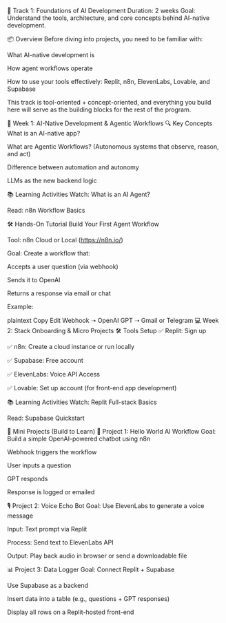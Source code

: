 🌱 Track 1: Foundations of AI Development
Duration: 2 weeks
Goal: Understand the tools, architecture, and core concepts behind AI-native development.

📦 Overview
Before diving into projects, you need to be familiar with:

What AI-native development is

How agent workflows operate

How to use your tools effectively: Replit, n8n, ElevenLabs, Lovable, and Supabase

This track is tool-oriented + concept-oriented, and everything you build here will serve as the building blocks for the rest of the program.

🧩 Week 1: AI-Native Development & Agentic Workflows
🔍 Key Concepts
What is an AI-native app?

What are Agentic Workflows? (Autonomous systems that observe, reason, and act)

Difference between automation and autonomy

LLMs as the new backend logic

📚 Learning Activities
Watch: What is an AI Agent?

Read: n8n Workflow Basics

🛠️ Hands-On Tutorial
Build Your First Agent Workflow

Tool: n8n Cloud or Local (https://n8n.io/)

Goal: Create a workflow that:

Accepts a user question (via webhook)

Sends it to OpenAI

Returns a response via email or chat

Example:

plaintext
Copy
Edit
Webhook ➝ OpenAI GPT ➝ Gmail or Telegram
💻 Week 2: Stack Onboarding & Micro Projects
🛠️ Tools Setup
✅ Replit: Sign up

✅ n8n: Create a cloud instance or run locally

✅ Supabase: Free account

✅ ElevenLabs: Voice API Access

✅ Lovable: Set up account (for front-end app development)

📚 Learning Activities
Watch: Replit Full-stack Basics

Read: Supabase Quickstart

🧪 Mini Projects (Build to Learn)
🧱 Project 1: Hello World AI Workflow
Goal: Build a simple OpenAI-powered chatbot using n8n

Webhook triggers the workflow

User inputs a question

GPT responds

Response is logged or emailed

🎙️ Project 2: Voice Echo Bot
Goal: Use ElevenLabs to generate a voice message

Input: Text prompt via Replit

Process: Send text to ElevenLabs API

Output: Play back audio in browser or send a downloadable file

📊 Project 3: Data Logger
Goal: Connect Replit + Supabase

Use Supabase as a backend

Insert data into a table (e.g., questions + GPT responses)

Display all rows on a Replit-hosted front-end
